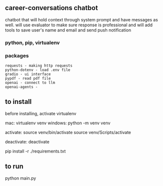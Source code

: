 ## career-conversations chatbot

chatbot that will hold context through system prompt and have messages as well. will use evaluator to make sure response is professional and will add tools to save user's name and email and send push notification

### python, pip, virtualenv

### packages

    requests - making http requests
    python-dotenv - load .env file
    gradio - ui interface
    pypdf - read pdf file
    openai - connect to llm
    openai-agents -

## to install

before installing, activate virtualenv

mac: virtualenv venv
windows: python -m venv venv

activate:
source venv/bin/activate
source venv/Scripts/activate

deactivate: deactivate

pip install -r ./requirements.txt

## to run

python main.py

